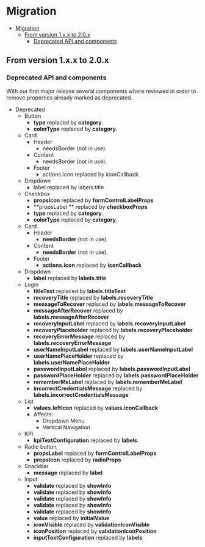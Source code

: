 # Migration

- [Migration](#migration)
  - [From version 1.x.x to 2.0.x](#from-version-1xx-to-20x)
    - [Deprecated API and components](#deprecated-api-and-components)

## From version 1.x.x to 2.0.x

### Deprecated API and components

With our first major release several components where reviewed in order to remove properties already marked as deprecated.

- Deprecated
  - Button
    - **type** replaced by **category**.
    - **colorType** replaced by **category**.
  - Card
    - Header
      - needsBorder (not in use).
    - Content
      - needsBorder (not in use).
    - Footer
      - actions.icon replaced by iconCallback
  - Dropdown
    - label replaced by labels.title
  - Checkbox
    - **propsIcon** replaced by **formControlLabelProps**
    - **propsLabel ** replaced by **checkboxProps**
    - **type** replaced by **category**.
    - **colorType** replaced by **category**.
  - Card
    - Header
      - **needsBorder** (not in use).
    - Content
      - **needsBorder** (not in use).
    - Footer
      - **actions.icon** replaced by **iconCallback**
  - Dropdown
    - **label** replaced by **labels.title**
  - Login
    - **titleText** replaced by **labels.titleText**
    - **recoveryTitle** replaced by **labels.recoveryTitle**
    - **messageToRecover** replaced by **labels.messageToRecover**
    - **messageAfterRecover** replaced by **labels.messageAfterRecover**
    - **recoveryInputLabel** replaced by **labels.recoveryInputLabel**
    - **recoveryPlaceholder** replaced by **labels.recoveryPlaceholder**
    - **recoveryErrorMessage** replaced by **labels.recoveryErrorMessage**
    - **userNameInputLabel** replaced by **labels.userNameInputLabel**
    - **userNamePlaceHolder** replaced by **labels.userNamePlaceHolder**
    - **passwordInputLabel** replaced by **labels.passwordInputLabel**
    - **passwordPlaceHolder** replaced by **labels.passwordPlaceHolder**
    - **rememberMeLabel** replaced by **labels.rememberMeLabel**
    - **incorrectCredentialsMessage** replaced by **labels.incorrectCredentialsMessage**
  - List
    - **values.leftIcon** replaced by **values.iconCallback**
    - Affects:
      - Dropdown Menu
      - Vertical Navigation
  - KPI
    - **kpiTextConfiguration** replaced by **labels**.
  - Radio button
    - **propsLabel** replaced by **formControlLabelProps**
    - **propsIcon** replaced by **radioProps**
  - Snackbar
    - **message** replaced by **label**
  - Input
    - **validate** replaced by **showInfo**
    - **validate** replaced by **showInfo**
    - **validate** replaced by **showInfo**
    - **validate** replaced by **showInfo**
    - **validate** replaced by **showInfo**
    - **value** replaced by **initialValue**
    - **iconVisible** replaced by **validationIconVisible**
    - **iconPosition** replaced by **validationIconPosition**
    - **inputTextConfiguration** replaced by **labels**

